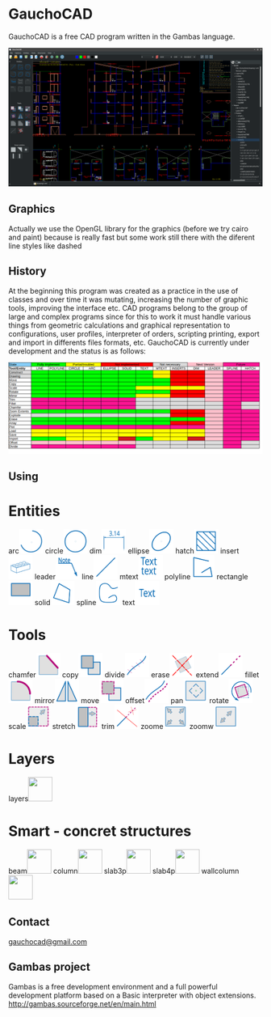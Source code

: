 # GauchoCAD
GauchoCAD is a free CAD program written in the Gambas language.

![Screenshoot](./screen.png)

## Graphics
Actually we use the OpenGL library for the graphics (before we try cairo and paint) because is really fast but some work still there with the diferent line styles like dashed

## History
At the beginning this program was created as a practice in the use of classes and over time it was mutating, increasing the number of graphic tools, improving the interface etc.
CAD programs belong to the group of large and complex programs since for this to work it must handle various things from geometric calculations and graphical representation to configurations, user profiles, interpreter of orders, scripting printing, export and import in differents files formats, etc.
GauchoCAD is currently under development and the status is as follows:

![Status](./status.png)

## Using

# Entities
arc<img src="./svg/entities/arc.svg" width="48" height="48">
circle<img src="./svg/entities/circle.svg" width="48" height="48">
dim<img src="./svg/entities/dim.svg" width="48" height="48">
ellipse<img src="./svg/entities/ellipse.svg" width="48" height="48">
hatch<img src="./svg/entities/hatch.svg" width="48" height="48">
insert<img src="./svg/entities/insert.svg" width="48" height="48">
leader<img src="./svg/entities/leader.svg" width="48" height="48">
line<img src="./svg/entities/line.svg" width="48" height="48">
mtext<img src="./svg/entities/mtext.svg" width="48" height="48">
polyline<img src="./svg/entities/polyline.svg" width="48" height="48">
rectangle<img src="./svg/entities/rectangle.svg" width="48" height="48">
solid<img src="./svg/entities/solid.svg" width="48" height="48">
spline<img src="./svg/entities/spline.svg" width="48" height="48">
text<img src="./svg/entities/text.svg" width="48" height="48">

# Tools 
chamfer<img src="./svg/tools/chamfer.svg" width="48" height="48">
copy<img src="./svg/tools/copy.svg" width="48" height="48">
divide<img src="./svg/tools/divide.svg" width="48" height="48">
erase<img src="./svg/tools/erase.svg" width="48" height="48">
extend<img src="./svg/tools/extend.svg" width="48" height="48">
fillet<img src="./svg/tools/fillet.svg" width="48" height="48">
mirror<img src="./svg/tools/mirror.svg" width="48" height="48">
move<img src="./svg/tools/move.svg" width="48" height="48">
offset<img src="./svg/tools/offset.svg" width="48" height="48">
pan<img src="./svg/tools/pan.svg" width="48" height="48">
rotate<img src="./svg/tools/rotate.svg" width="48" height="48">
scale<img src="./svg/tools/scale.svg" width="48" height="48">
stretch<img src="./svg/tools/stretch.svg" width="48" height="48">
trim<img src="./svg/tools/trim.svg" width="48" height="48">
zoome<img src="./svg/tools/zoome.svg" width="48" height="48">
zoomw<img src="./svg/tools/zoomw.svg" width="48" height="48">

# Layers
layers<img src="./svg/layers/layers/.svg" width="48" height="48">

# Smart - concret structures
beam<img src="./svg/smart/beam/.svg" width="48" height="48">
column<img src="./svg/smart/column/.svg" width="48" height="48">
slab3p<img src="./svg/smart/slab3p/.svg" width="48" height="48">
slab4p<img src="./svg/smart/slab4p/.svg" width="48" height="48">
wallcolumn<img src="./svg/smart/wallcolumn/.svg" width="48" height="48">



## Contact
gauchocad@gmail.com

## Gambas project
Gambas is a free development environment and a full powerful development platform based on a Basic interpreter with object extensions.
http://gambas.sourceforge.net/en/main.html



